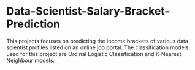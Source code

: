 # Data-Scientist-Salary-Bracket-Prediction
This projects focuses on predicting the income brackets of various data scientist profiles listed on an online job portal. The classification models used for this project are Ordinal Logistic Classification and K-Nearest Neighbour models.

